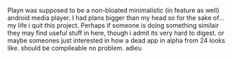 Playn was supposed to be a non-bloated minimalistic (in feature as well) android media player. I had plans bigger than my head so for the sake of... my life i quit this project. Perhaps if someone is doing something similair they may find useful stuff in here, though i admit its very hard to digest. or maybe someones just interested in how a dead app in alpha from 24 looks like. should be compileable no problem. adieu
